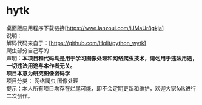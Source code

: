 # hytk
桌面版应用程序下载链接[https://wwe.lanzoui.com/iJMaUr8gkja]</br>
说明：</br>
  解码代码来自于：[https://github.com/Holit/python_wytk]</br>
  爬虫部分自己写的</br>
声明：<strong>本项目和代码均是用于学习图像处理和网络爬虫技术，请勿用于违法用途，一切违法用途与本作者无关。</br>项目本意为研究图像密码学<br></strong>
项目分类： 网络爬虫 图像处理<br>
提示：本人所有项目均存在烂尾可能，即不会定期更新和维护，欢迎大家folk进行二次创作。
